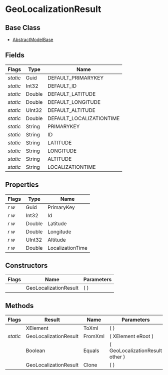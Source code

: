# GeoLocalizationResult
## Base Class
- [AbstractModelBase](./T_AbstractModelBase.md)
## Fields
Flags|Type|Name
-|-|-
*static*|Guid|DEFAULT_PRIMARYKEY
*static*|Int32|DEFAULT_ID
*static*|Double|DEFAULT_LATITUDE
*static*|Double|DEFAULT_LONGITUDE
*static*|UInt32|DEFAULT_ALTITUDE
*static*|Double|DEFAULT_LOCALIZATIONTIME
*static*|String|PRIMARYKEY
*static*|String|ID
*static*|String|LATITUDE
*static*|String|LONGITUDE
*static*|String|ALTITUDE
*static*|String|LOCALIZATIONTIME
## Properties
Flags|Type|Name
-|-|-
*r* *w*|Guid|PrimaryKey
*r* *w*|Int32|Id
*r* *w*|Double|Latitude
*r* *w*|Double|Longitude
*r* *w*|UInt32|Altitude
*r* *w*|Double|LocalizationTime
## Constructors
Flags|Name|Parameters
-|-|-
&nbsp;|GeoLocalizationResult|( )
## Methods
Flags|Result|Name|Parameters
-|-|-|-
&nbsp;|XElement|ToXml|( )
*static*|GeoLocalizationResult|FromXml|( XElement eRoot )
&nbsp;|Boolean|Equals|( GeoLocalizationResult other )
&nbsp;|GeoLocalizationResult|Clone|( )

